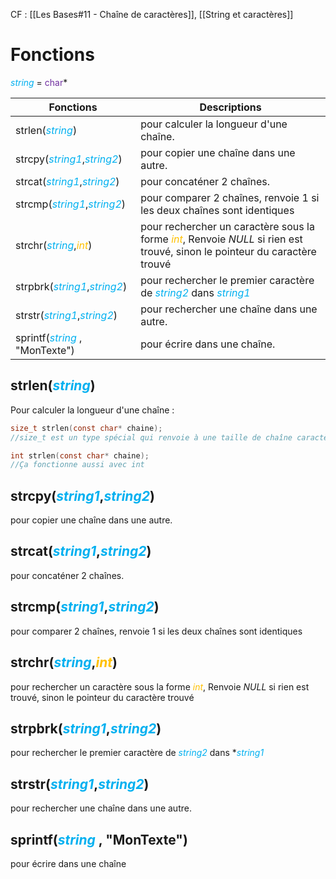  
CF : [[Les Bases#11 - Chaîne de caractères]], [[String et caractères]]
# Fonctions

*<span style="font-style:italic; color:#00b0f0">string</span>* = <span style="color:#7030a0">char</span>*

| Fonctions                                                                                          | Descriptions                                                                                                                                                                 |
| -------------------------------------------------------------------------------------------------- | ---------------------------------------------------------------------------------------------------------------------------------------------------------------------------- |
| strlen(*<span style="color:#00b0f0">string</span>*)                                                | pour calculer la longueur d'une chaîne.                                                                                                                                      |
| strcpy(*<span style="color:#00b0f0">string1</span>*,*<span style="color:#00b0f0">string2</span>*)  | pour copier une chaîne dans une autre.                                                                                                                                       |
| strcat(*<span style="color:#00b0f0">string1</span>*,*<span style="color:#00b0f0">string2</span>*)  | pour concaténer 2 chaînes.                                                                                                                                                   |
| strcmp(*<span style="color:#00b0f0">string1</span>*,*<span style="color:#00b0f0">string2</span>*)  | pour comparer 2 chaînes, renvoie 1 si les deux chaînes sont identiques                                                                                                       |
| strchr(*<span style="color:#00b0f0">string</span>*,*<span style="color:#ffc000">int</span>*)       | pour rechercher un caractère sous la forme *<span style="color:#ffc000">int</span>*, Renvoie *NULL* si rien est trouvé, sinon le pointeur du caractère trouvé                |
| strpbrk(*<span style="color:#00b0f0">string1</span>*,*<span style="color:#00b0f0">string2</span>*) | pour rechercher le premier caractère de *<span style="font-style:italic; color:#00b0f0">string2</span>* dans *<span style="font-style:italic; color:#00b0f0">string1</span>* |
| strstr(*<span style="color:#00b0f0">string1</span>*,*<span style="color:#00b0f0">string2</span>*)  | pour rechercher une chaîne dans une autre.                                                                                                                                   |
| sprintf(*<span style="font-style:italic; color:#00b0f0">string</span>* ,  "MonTexte")              | pour écrire dans une chaîne.                                                                                                                                                 |

## strlen(*<span style="color:#00b0f0">string</span>*)

Pour calculer la longueur d'une chaîne :
```C
size_t strlen(const char* chaine);
//size_t est un type spécial qui renvoie à une taille de chaîne caractère

int strlen(const char* chaine);
//Ça fonctionne aussi avec int
```

## strcpy(*<span style="color:#00b0f0">string1</span>*,*<span style="color:#00b0f0">string2</span>*)

pour copier une chaîne dans une autre.


## strcat(*<span style="color:#00b0f0">string1</span>*,*<span style="color:#00b0f0">string2</span>*)

pour concaténer 2 chaînes.


## strcmp(*<span style="color:#00b0f0">string1</span>*,*<span style="color:#00b0f0">string2</span>*)

pour comparer 2 chaînes, renvoie 1 si les deux chaînes sont identiques


## strchr(*<span style="color:#00b0f0">string</span>*,*<span style="color:#ffc000">int</span>*)

pour rechercher un caractère sous la forme *<span style="color:#ffc000">int</span>*, Renvoie *NULL* si rien est trouvé, sinon le pointeur du caractère trouvé

## strpbrk(*<span style="color:#00b0f0">string1</span>*,*<span style="color:#00b0f0">string2</span>*)

pour rechercher le premier caractère de *<span style="font-style:italic; color:#00b0f0">string2</span>* dans *<span style="font-style:italic; color:#00b0f0">string1</span>


## strstr(*<span style="color:#00b0f0">string1</span>*,*<span style="color:#00b0f0">string2</span>*)

pour rechercher une chaîne dans une autre.

## sprintf(*<span style="font-style:italic; color:#00b0f0">string</span>* ,  "MonTexte")

pour écrire dans une chaîne